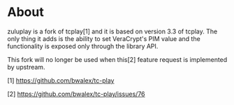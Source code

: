 About
==========

zuluplay is a fork of tcplay[1] and it is based on version 3.3 of tcplay. The only thing it adds
is the ability to set VeraCrypt's PIM value and the functionality is exposed only through the
library API.

This fork will no longer be used when this[2] feature request is implemented by upstream.

[1] https://github.com/bwalex/tc-play

[2] https://github.com/bwalex/tc-play/issues/76

